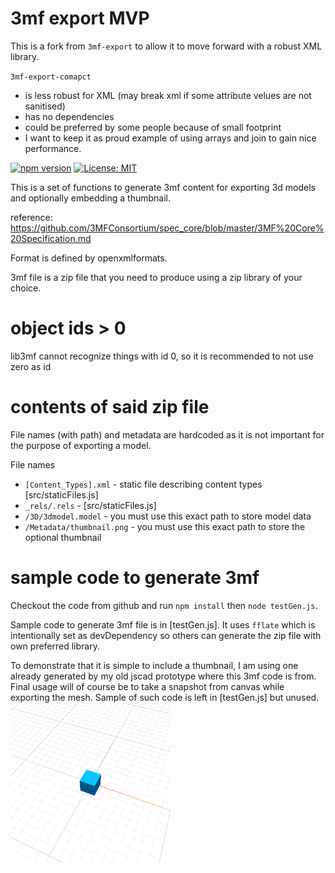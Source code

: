 # 3mf export MVP

This is a fork from `3mf-export` to allow it to move forward with a robust XML library.

`3mf-export-comapct`

- is less robust for XML (may break xml if some attribute velues are not sanitised)
- has no dependencies
- could be preferred by some people because of small footprint
- I want to keep it as proud example of using arrays and join to gain nice performance.


[![npm version](https://badge.fury.io/js/@jscadui%2F3mf-export-compact.svg)](https://www.npmjs.com/package/@jscadui%2F3mf-export-compact) [![License: MIT](https://img.shields.io/badge/License-MIT-yellow.svg)](https://opensource.org/licenses/MIT)

This is a set of functions to generate 3mf content for exporting 3d models and optionally embedding a thumbnail.

reference: https://github.com/3MFConsortium/spec_core/blob/master/3MF%20Core%20Specification.md

Format is defined by openxmlformats.

3mf file is a zip file that you need to produce using a zip library of your choice.

# object ids > 0

lib3mf cannot recognize things with id 0, so it is recommended to not use zero as id

# contents of said zip file

File names (with path) and metadata are hardcoded as it is not important for the purpose of exporting a model.

File names 
- `[Content_Types].xml` - static file describing content types [src/staticFiles.js]
- `_rels/.rels` -  [src/staticFiles.js]
- `/3D/3dmodel.model` - you must use this exact path to store model data
- `/Metadata/thumbnail.png` - you must use this exact path to store the optional thumbnail


# sample code to generate 3mf

Checkout the code from github and run `npm install` then `node testGen.js`.

Sample code to generate 3mf file is in [testGen.js]. It uses `fflate` which is intentionally set as
devDependency so others can generate the zip file with own preferred library.

To demonstrate that it is simple to include a thumbnail, I am using one already generated by my old jscad prototype
where this 3mf code is from. Final usage will of course be to take a snapshot from canvas while exporting the mesh.
Sample of such code is left in [testGen.js] but unused.
![testThumbnail.png](testThumbnail.png)